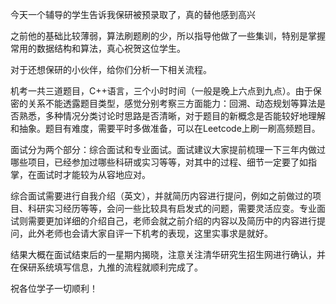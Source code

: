 今天一个辅导的学生告诉我保研被预录取了，真的替他感到高兴

之前他的基础比较薄弱，算法刷题刷的少，所以指导他做了一些集训，特别是掌握常用的数据结构和算法，真心祝贺这位学生。

对于还想保研的小伙伴，给你们分析一下相关流程。

机考一共三道题目，C++语言，三个小时时间（一般是晚上六点到九点）。由于保密的关系不能透露题目类型，感觉分别考察三方面能力：回溯、动态规划等算法是否熟悉，多种情况分类讨论时思路是否清晰，对于题目的新概念是否能较好地理解和抽象。题目有难度，需要平时多做准备，可以在Leetcode上刷一刷高频题目。

面试分为两个部分：综合面试和专业面试。面试建议大家提前梳理一下三年内做过哪些项目，已经参加过哪些科研或实习等等，对其中的过程、细节一定要了如指掌，在面试时才能较为从容地应对。

综合面试需要进行自我介绍（英文），并就简历内容进行提问，例如之前做过的项目、科研实习经历等等，会问一些比较具有启发式的问题，需要灵活应变。专业面试则需要更加详细的介绍自己，老师会就之前介绍的内容以及简历中的内容进行提问，此外老师也会请大家自评一下机考的表现，这里实事求是就好。

结果大概在面试结束后的一星期内揭晓，注意关注清华研究生招生网进行确认，并在保研系统填写信息，九推的流程就顺利完成了。

祝各位学子一切顺利！